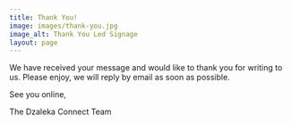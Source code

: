 ```yaml
---
title: Thank You!
image: images/thank-you.jpg
image_alt: Thank You Led Signage
layout: page
---
```

We have received your message and would like to thank you for writing to us. Please enjoy, we will reply by email as soon as possible.

See you online,

The Dzaleka Connect Team
